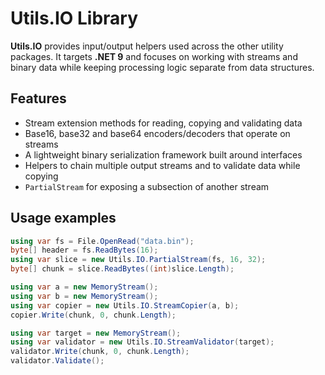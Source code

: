 # Utils.IO Library

**Utils.IO** provides input/output helpers used across the other utility packages.
It targets **.NET 9** and focuses on working with streams and binary data while keeping processing logic separate from data structures.

## Features

- Stream extension methods for reading, copying and validating data
- Base16, base32 and base64 encoders/decoders that operate on streams
- A lightweight binary serialization framework built around interfaces
- Helpers to chain multiple output streams and to validate data while copying
- `PartialStream` for exposing a subsection of another stream

## Usage examples

```csharp
using var fs = File.OpenRead("data.bin");
byte[] header = fs.ReadBytes(16);
using var slice = new Utils.IO.PartialStream(fs, 16, 32);
byte[] chunk = slice.ReadBytes((int)slice.Length);

using var a = new MemoryStream();
using var b = new MemoryStream();
using var copier = new Utils.IO.StreamCopier(a, b);
copier.Write(chunk, 0, chunk.Length);

using var target = new MemoryStream();
using var validator = new Utils.IO.StreamValidator(target);
validator.Write(chunk, 0, chunk.Length);
validator.Validate();
```
